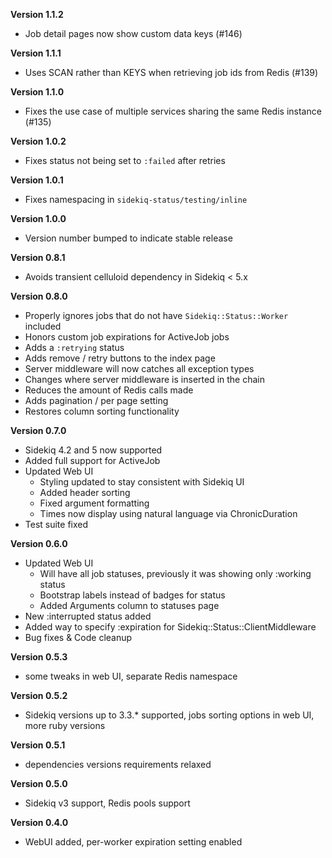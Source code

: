 **Version 1.1.2**
* Job detail pages now show custom data keys (#146)

**Version 1.1.1**
* Uses SCAN rather than KEYS when retrieving job ids from Redis (#139)

**Version 1.1.0**
+ Fixes the use case of multiple services sharing the same Redis instance (#135)

**Version 1.0.2**
+ Fixes status not being set to `:failed` after retries

**Version 1.0.1**
+ Fixes namespacing in `sidekiq-status/testing/inline`

**Version 1.0.0**
+ Version number bumped to indicate stable release

**Version 0.8.1**
+ Avoids transient celluloid dependency in Sidekiq < 5.x

**Version 0.8.0**
+ Properly ignores jobs that do not have `Sidekiq::Status::Worker` included
+ Honors custom job expirations for ActiveJob jobs
+ Adds a `:retrying` status
+ Adds remove / retry buttons to the index page
+ Server middleware will now catches all exception types
+ Changes where server middleware is inserted in the chain
+ Reduces the amount of Redis calls made
+ Adds pagination / per page setting
+ Restores column sorting functionality

**Version 0.7.0**
+ Sidekiq 4.2 and 5 now supported
+ Added full support for ActiveJob
+ Updated Web UI
  + Styling updated to stay consistent with Sidekiq UI
  + Added header sorting
  + Fixed argument formatting
  + Times now display using natural language via ChronicDuration
+ Test suite fixed

**Version 0.6.0**
+ Updated Web UI
  + Will have all job statuses, previously it was showing only :working status
  + Bootstrap labels instead of badges for status
  + Added Arguments column to statuses page
+ New :interrupted status added
+ Added way to specify :expiration for Sidekiq::Status::ClientMiddleware
+ Bug fixes & Code cleanup

**Version 0.5.3**
+ some tweaks in web UI, separate Redis namespace

**Version 0.5.2**
+ Sidekiq versions up to 3.3.* supported, jobs sorting options in web UI, more ruby versions

**Version 0.5.1**
+ dependencies versions requirements relaxed

**Version 0.5.0**
+ Sidekiq v3 support, Redis pools support

**Version 0.4.0**
+ WebUI added, per-worker expiration setting enabled
